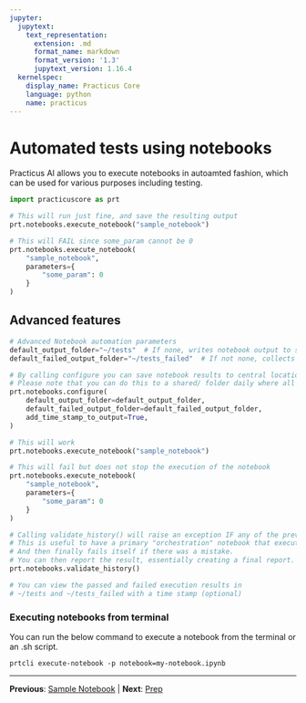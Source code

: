 ```yaml
---
jupyter:
  jupytext:
    text_representation:
      extension: .md
      format_name: markdown
      format_version: '1.3'
      jupytext_version: 1.16.4
  kernelspec:
    display_name: Practicus Core
    language: python
    name: practicus
---
```


<!-- #region editable=true slideshow={"slide_type": ""} -->
# Automated tests using notebooks

Practicus AI allows you to execute notebooks in autoamted fashion, which can be used for various purposes including testing.
<!-- #endregion -->

```python
import practicuscore as prt
```

```python editable=true slideshow={"slide_type": ""}
# This will run just fine, and save the resulting output 
prt.notebooks.execute_notebook("sample_notebook")
```

```python editable=true slideshow={"slide_type": ""}
# This will FAIL since some_param cannot be 0
prt.notebooks.execute_notebook(
    "sample_notebook",
    parameters={
        "some_param": 0 
    }
)
```

<!-- #region editable=true slideshow={"slide_type": ""} -->
## Advanced features
<!-- #endregion -->

```python editable=true slideshow={"slide_type": ""} tags=["parameters"]
# Advanced Notebook automation parameters
default_output_folder="~/tests"  # If none, writes notebook output to same folder as notebook
default_failed_output_folder="~/tests_failed"  # If not none, collects failed notebook results 
```

```python editable=true slideshow={"slide_type": ""}
# By calling configure you can save notebook results to central location
# Please note that you can do this to a shared/ folder daily where all of our members have access to
prt.notebooks.configure(
    default_output_folder=default_output_folder,
    default_failed_output_folder=default_failed_output_folder,
    add_time_stamp_to_output=True,
)
```

```python editable=true slideshow={"slide_type": ""}
# This will work
prt.notebooks.execute_notebook("sample_notebook")
```

```python editable=true slideshow={"slide_type": ""}
# This will fail but does not stop the execution of the notebook
prt.notebooks.execute_notebook(
    "sample_notebook",
    parameters={
        "some_param": 0 
    }
)
```

```python editable=true slideshow={"slide_type": ""}
# Calling validate_history() will raise an exception IF any of the previous notebooks failed
# This is useful to have a primary "orchestration" notebook that executes other child notebooks,
# And then finally fails itself if there was a mistake. 
# You can then report the result, essentially creating a final report. 
prt.notebooks.validate_history()

# You can view the passed and failed execution results in 
# ~/tests and ~/tests_failed with a time stamp (optional)
```

 ### Executing notebooks from terminal
 
You can run the below command to execute a notebook from the terminal or an .sh script.

```shell
prtcli execute-notebook -p notebook=my-notebook.ipynb 
```  


---

**Previous**: [Sample Notebook](sample_notebook.md) | **Next**: [Prep](../deploy_llm/01_Prep.md)
